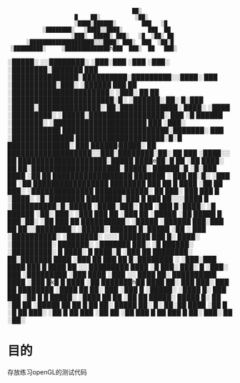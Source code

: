                                            ██░
                         █    ██░           ░██░
                         ░████░██████░        ███   ░█
               ░████████░   ░████░░████░        ███  ██
                        ░███░  █████░ ███░   ░█  ░██░ ██
          ░████████████████████░░░████░ ███░  ███  ░██░█
     ░█████████░     ░██████████████h███  ███░  ██   ███░
   ░█████░                     ░░████████░ ░███░███  ░███
                          ░███░    ░████████░███████  ███
         ░███████████████░██████████░█████████░░████░ ███
                     ░██████████░███░    ░██████  ███  ██
                ░██████████████████████░     ░███░ ██  ██
        ░███████████████████████░█░  ░██████░   ██░ █░███
     ░█████░██████████████░    ██░█████████████░    ████░
   ░████  ░█████████░     ░█████░█████████████████░  ███
   ░█   ██████      ░███████░ ░█████████████████████    ███
      ░███░   ░███████████   ████████████████████████░███████░
     ███  ░██████████████  ████████████████████░█░█ ██████████████░
    ███ ██████i█████░ ██  ███████████████████░░███░████████░██░
   ██  ███  ░████░░  ██ ████████████████████░█████ ████e██░█
  ██ ░██   ████░ ██ ██░████████████████████░█████░ ██████░█
 ░█░███   ████ ░██  ██  ██████████████████ ███████ ░ ███
 ██░█░  ░███  ██    ░██  █████████████████ ████████  ███
██ █   ████ ░██  ██  ███░  ░██████████████ ████████████░
██    ███░ ███  ███ █ ░████░   ░█░████████ ████████░███
█    ███  ██░░░████  █ ░██████████░█░█████   ░████░███░
    ███ ░███ █░████░ ░█  ██████   ░██░ ███░   ░███ ███
    ██ ░███ ██ ░█████ ░██   █████        █     ███░██░
   ░██ ███  ██  ██████████░    ░█████         ░██████
   ███░███  ██   ██░░████████░    ░█████░      ██████
   █░█████ ░██  ░ ███ ░██████████░   ░███████░   ░░░
   ███████ ███  █░ ████░  ░█████████░   ███████░
  ░███████ ███░ ░█  ██████░  ░█████████░  █  ████░
  █ ████░█ ░███  ██  ████████░  ██░███████     ████
    ░███ ██ ███   ██  █░████████ ░  ░███░███    ████
     ███  █ ████   ██ ░░ █████████    ████ ░█    ███░
     ███░ █ ░███░  ███    ░█████████   ░███      ████
     ░███ ░░ ████   ██░    ██████████   ████     ░███
      █k█  █  ████  ░██    ███████h██    ████     ██░
      ███      ███░  ███   ██ ████████   ░████    ██
       ██░      ███  ░███   █ ░█████░    ░████    █░
       ███       ███ ░██ █  █  █████░    ░████   ██
        ██       ░██  ██       █████░    █████   █░
        ██        ░██ ██      ░█████     ██ ██   █
                   ██ ██░     █████     ██░ █░
                    ██░██     ████     ░██  █
                    ░█ ██    ███░     ░██
                     █ ██   ███      ░██
                       ██  ░██      ███
                        █  ██      ███
                        █ ██░    ███░
                          ██   ░██░

# 目的
存放练习openGL的测试代码
